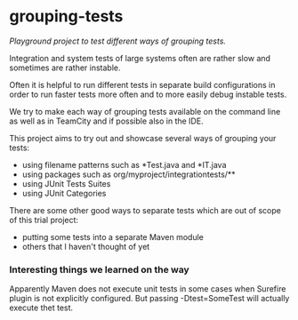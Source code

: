 grouping-tests
==============

_Playground project to test different ways of grouping tests._

Integration and system tests of large systems often are rather slow and sometimes are rather instable. 

Often it is helpful to run different tests in separate build configurations in order to run faster tests more often and to more easily debug instable tests.

We try to make each way of grouping tests available on the command line as well as in TeamCity and if possible also in the IDE.

This project aims to try out and showcase several ways of grouping your tests:
 - using filename patterns such as *Test.java and *IT.java
 - using packages such as org/myproject/integrationtests/**
 - using JUnit Tests Suites
 - using JUnit Categories

There are some other good ways to separate tests which are out of scope of this trial project:
 - putting some tests into a separate Maven module
 - others that I haven't thought of yet

### Interesting things we learned on the way

Apparently Maven does not execute unit tests in some cases when Surefire plugin is not explicitly configured. But passing -Dtest=SomeTest will actually execute thet test.
